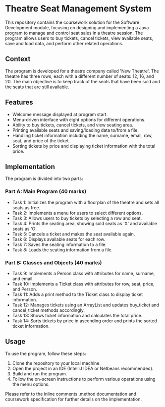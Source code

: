 # Theatre Seat Management System

This repository contains the coursework solution for the Software Development module, focusing on designing and implementing a Java program to manage and control seat sales in a theatre session. The program allows users to buy tickets, cancel tickets, view available seats, save and load data, and perform other related operations.

## Context

The program is developed for a theatre company called 'New Theatre'. The theatre has three rows, each with a different number of seats: 12, 16, and 20. The main objective is to keep track of the seats that have been sold and the seats that are still available.

## Features

- Welcome message displayed at program start.
- Menu-driven interface with eight options for different operations.
- Ability to buy tickets, cancel tickets, and view seating area.
- Printing available seats and saving/loading data to/from a file.
- Handling ticket information including the name, surname, email, row, seat, and price of the ticket.
- Sorting tickets by price and displaying ticket information with the total price.

## Implementation

The program is divided into two parts:

### Part A: Main Program (40 marks)

- Task 1: Initializes the program with a floorplan of the theatre and sets all seats as free.
- Task 2: Implements a menu for users to select different options.
- Task 3: Allows users to buy tickets by selecting a row and seat.
- Task 4: Prints the seating area, showing sold seats as 'X' and available seats as 'O'.
- Task 5: Cancels a ticket and makes the seat available again.
- Task 6: Displays available seats for each row.
- Task 7: Saves the seating information to a file.
- Task 8: Loads the seating information from a file.

### Part B: Classes and Objects (40 marks)

- Task 9: Implements a Person class with attributes for name, surname, and email.
- Task 10: Implements a Ticket class with attributes for row, seat, price, and Person.
- Task 11: Adds a print method to the Ticket class to display ticket information.
- Task 12: Manages tickets using an ArrayList and updates buy_ticket and cancel_ticket methods accordingly.
- Task 13: Shows ticket information and calculates the total price.
- Task 14: Sorts tickets by price in ascending order and prints the sorted ticket information.

## Usage

To use the program, follow these steps:

1. Clone the repository to your local machine.
2. Open the project in an IDE (IntelliJ IDEA or Netbeans recommended).
3. Build and run the program.
4. Follow the on-screen instructions to perform various operations using the menu options.

Please refer to the inline comments ,method documentation and coursework specification for further details on the implementation.


